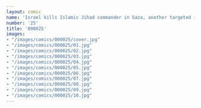 ```yaml
---
layout: comic
name: 'Israel kills Islamic Jihad commander in Gaza, another targeted in Damascus'
number: '25'
title: '000025'
images:
- "/images/comics/000025/cover.jpg"
- "/images/comics/000025/01.jpg"
- "/images/comics/000025/02.jpg"
- "/images/comics/000025/03.jpg"
- "/images/comics/000025/04.jpg"
- "/images/comics/000025/05.jpg"
- "/images/comics/000025/06.jpg"
- "/images/comics/000025/07.jpg"
- "/images/comics/000025/08.jpg"
- "/images/comics/000025/09.jpg"
- "/images/comics/000025/10.jpg"
---
```



